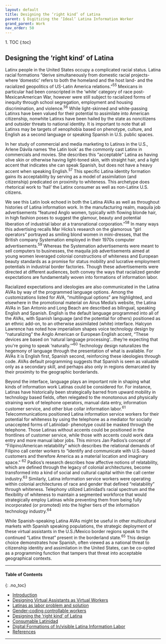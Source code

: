 ```yaml
---
layout: default
title: Designing the ‘right kind’ of Latina   
parent: § Digitizing the ‘Ideal’ Latina Information Worker 
grand_parent: Work 
nav_order: 50
---
```

<style>
.dont-break-out {
  /* These are technically the same, but use both */
  overflow-wrap: break-word;
  word-wrap: break-word;

     -ms-word-break: break-all;
  /* This is the dangerous one in WebKit, as it breaks things wherever */
  word-break: break-all;
  /* Instead use this non-standard one: */
  word-break: break-word;
}

.youtube-container {
    position: relative;
    width: 100%;
    height: 0;
    padding-bottom: 56.25%;
}
.youtube-video {
    position: absolute;
    top: 0;
    left: 0;
    width: 100%;
    height: 100%;
}

</style>

<div class="dont-break-out" markdown="1">
1. TOC
{:toc}

## Designing the ‘right kind’ of Latina
Latinx people in the United States occupy a complicated racial status. Latina racial formations “derive simultaneously from domestic racial projects- where ‘domestic’ refers to both the homeland and the host land- and the racialized geopolitics of US-Latin America relations.”<sup>55</sup> Mexicans in particular had been conscripted in the ‘white’ category of race post-MexicanAmerican War, however were still subject to racialized forms of inequity through school segregation, employment and housing discrimination, and violence.<sup>56</sup> While light-skinned and white-passing Latinxs have been valued for their potential to assimilate into American citizenship, nonwhite Latinxs have been hailed by the state as noncitizens and outsider threats to national identity. It is important to note that all Latinxs may be targets of xenophobia based on phenotype, culture, and English as a second language or speaking Spanish in U.S. public spaces.

In her study of commercial and media marketing to Latinxs in the U.S., Arlene Dávila names ‘the Latin look’ as the commonly cast Latinx in commercials and movies. She describes this “acceptable” Latina as having olive skin or otherwise having light-toned skin, with straight hair, and a light accent that indicates she can speak Spanish, but does not have a heavy accent when speaking English.<sup>57</sup> This specific Latina identity formation gains its acceptability by serving as a model of assimilation (and citizenship) predicated on proximity to whiteness. This archetype does rhetorical work to ‘hail’ the Latinx consumer as well as non-Latinx U.S. citizens.

We see this Latin look echoed in both the Latina AVAs as well as throughout histories of Latina information work. In the manufacturing realm, maquila job advertisements “featured Anglo women, typically with flowing blonde hair, in high fashion poses to suggest the glamour, beauty and potential liberation of industrial labor at a transnational corporation.”<sup>58</sup> In many ways this advertising recalls Mar Hicks’s research on the glamorous “girl operators” portrayed as smiling blond women in mini-dresses, that the British company Systemation employed in their 1970s computer advertisements.<sup>59</sup> Whereas the Systemation advertisements were meant to sell computers to businesses, the maquila job advertisements aimed at young women leveraged colonial constructions of whiteness and European beauty standards as a promise for status mobility and lucrative employment potentials in industrial border factories. Though these advertisements were directed at different audiences, both convey the ways that racialized gender expectations are fundamentally woven into formations of information labor.

Racialized expectations and ideologies are also communicated in the Latina AVAs by way of the programmed language options. Among the customizations listed for AVA, “multilingual options” are highlighted, and elsewhere in the promotional material on Airus Media’s website, the Latina AVAs in San Antonio and Long Beach are described as bilingual, speaking English and Spanish. English is the default language programmed into all of the AVAs, with Spanish language (and the potential for others) positioned as an ethnic add-on, to an otherwise assimilated (white) interface. Halcyon Lawrence has noted how imperialism shapes voice technology design by “naturalizing” the Anglo American or European English accent, “These devices are based on ‘natural language processing’...they’re expecting that you're going to speak ‘naturally.’”<sup>60</sup> Technology design naturalizes the hegemony of language through the presentation of what is available. For AVAs it is English first, Spanish second, reinforcing these ideologies through code. AVAs default programming suggests that Spanish is seen as valuable only as a secondary skill, and perhaps also only in regions demarcated by their proximity to the geographic borderlands. 

Beyond the interface, language plays an important role in shaping what kinds of information work Latinas could be considered for. For instance, Latinas have historically been strategically barred from upward mobility in technology based fields, often relegated to the monotonous and physically straining work of telephone operators, manual data entry, information customer service, and other blue collar information labor.<sup>61</sup> Telecommunications positioned Latina information service workers for their potential for whiteness by using the telephone as a mediator for socially unaccepted forms of Latinidad- phenotype could be masked through the telephone. Those Latinas without accents could be positioned in the frontlines of customer service, while those with accents could work data entry and more manual labor jobs. This mirrors Jan Padios’s concept of “Filipino/American relatability” which describes the relational demands of Filipino call center workers to “identify and communicate with U.S.-based customers and therefore America as a material location and imaginary space.” <sup>62</sup> Padios’s research describes how affective notions of relatability, which are defined through the legacy of colonial architectures, become transformed into a kind of social and cultural capital within the call center industry.<sup>63</sup> Similarly, Latina information service workers were operating within colonial architectures of race and gender that defined “relatability” through whiteness. Telephony utilized Latinidad’s racial spectrum and the flexibility of whiteness to maintain a segmented workforce that would strategically employ Latinas while preventing them from being fully incorporated (or promoted) into the higher tiers of the information technology industry.<sup>64</sup>

While Spanish-speaking Latina AVAs might be useful in other multicultural markets with Spanish speaking populations, the strategic deployment of these virtual assistants in the U.S./Mexico border regions speak to the continued “Latinx threat” present in the borderland state.<sup>65</sup> This design choice demonstrates how Spanish, often viewed as a national threat to citizenship identity and assimilation in the United States, can be co-opted as a programming function that tampers that threat into acceptable geographical contexts.

***

#### Table of Contents
{: .no_toc}

<ul><li> <a href="/docs/work/digitizing-the-ideal-latina-information-worker-1/">Introduction</a></li><li> <a href="/docs/work/digitizing-the-ideal-latina-information-worker-2/">Designing Virtual Assistants as Virtual Workers</a></li><li> <a href="/docs/work/digitizing-the-ideal-latina-information-worker-3/">Latinas as labor problem and solution</a></li><li> <a href="/docs/work/digitizing-the-ideal-latina-information-worker-4/">Gender-coding controllable workers</a></li><li> <a href="/docs/work/digitizing-the-ideal-latina-information-worker-5/">Designing the ‘right kind’ of Latina</a></li><li> <a href="/docs/work/digitizing-the-ideal-latina-information-worker-6/">Consumable Latinidad</a></li><li> <a href="/docs/work/digitizing-the-ideal-latina-information-worker-7/">Digital Formations of In/visible Latina Information Labor</a></li><li> <a href="/docs/work/digitizing-the-ideal-latina-information-worker-8/">References</a></li></ul>

***

</div>
